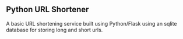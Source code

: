 Python URL Shortener
--------------------

A basic URL shortening service built using Python/Flask using an sqlite database for storing long and short urls.

